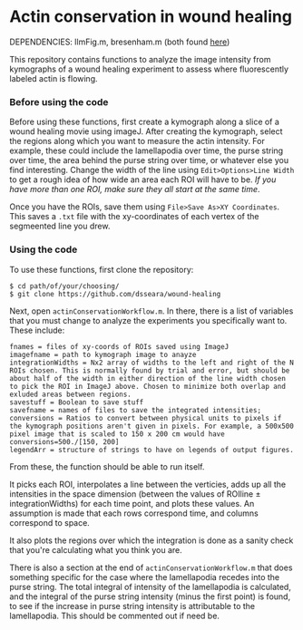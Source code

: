 # Actin conservation in wound healing

DEPENDENCIES:
llmFig.m, bresenham.m (both found [here](https://github.com/dsseara/mtool))

This repository contains functions to analyze the image intensity from kymographs of a wound healing experiment to assess where fluorescently labeled actin is flowing.

### Before using the code
Before using these functions, first create a kymograph along a slice of a wound healing movie using imageJ. After creating the kymograph, select the regions along which you want to measure the actin intensity. For example, these could include the lamellapodia over time, the purse string over time, the area behind the purse string over time, or whatever else you find interesting. Change the width of the line using `Edit>Options>Line Width` to get a rough idea of how wide an area each ROI will have to be. *If you have more than one ROI, make sure they all start at the same time*.

Once you have the ROIs, save them using `File>Save As>XY Coordinates`. This saves a `.txt` file with the xy-coordinates of each vertex of the segmeented line you drew. 

### Using the code
To use these functions, first clone the repository:
```
$ cd path/of/your/choosing/
$ git clone https://github.com/dsseara/wound-healing
```

Next, open `actinConservationWorkflow.m`. In there, there is a list of variables that you must change to analyze the experiments you specifically want to. These include:

```
fnames = files of xy-coords of ROIs saved using ImageJ
imagefname = path to kymograph image to anayze
integrationWidths = Nx2 array of widths to the left and right of the N ROIs chosen. This is normally found by trial and error, but should be about half of the width in either direction of the line width chosen to pick the ROI in ImageJ above. Chosen to minimize both overlap and exluded areas between regions.
savestuff = Boolean to save stuff
savefname = names of files to save the integrated intensities;
conversions = Ratios to convert between physical units to pixels if the kymograph positions aren't given in pixels. For example, a 500x500 pixel image that is scaled to 150 x 200 cm would have conversions=500./[150, 200]
legendArr = structure of strings to have on legends of output figures.
```

From these, the function should be able to run itself. 

It picks each ROI, interpolates a line between the verticies, adds up all the intensities in the space dimension (between the values of ROIline ± integrationWidths) for each time point, and plots these values. An assumption is made that each rows correspond time, and columns correspond to space.

It also plots the regions over which the integration is done as a sanity check that you're calculating what you think you are.

There is also a section at the end of `actinConservationWorkflow.m` that does something specific for the case where the lamellapodia recedes into the purse string. The total integral of intensity of the lamellapodia is calculated, and the integral of the purse string intensity (minus the first point) is found, to see if the increase in purse string intensity is attributable to the lamellapodia. This should be commented out if need be.